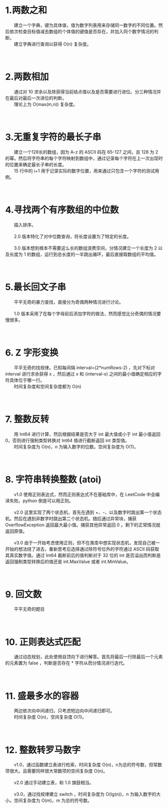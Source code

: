 # 1.两数之和
&emsp;&emsp;建立一个字典，键为具体值，值为数字列表用来存储同一数字的不同位置。然后依次检查目标值减去数组的个体值的键值是否存在，并加入同个数字情况的判断。  
&emsp;&emsp;建立字典进行查询以获得 O(n) 复杂度。
<br/>
<br/>
<br/>

# 2.两数相加
&emsp;&emsp;通过对 10 求余以及除获得当前结点值以及是否需要进行进位。分三种情况并在最后对最后一次进位的判断。  
&emsp;&emsp;理论上为 O(max(m,n)) 复杂度。
<br/>
<br/>
<br/>

# 3.无重复字符的最长子串
&emsp;&emsp;建立一个128长的数组，因为 A-z 的 ASCII 码在 65-127 之间，且 128 为 2 的幂。然后将字符串的每个字符映射到数组中，通过记录每个字符在上一次出现时的位置来确定最长子串的长度。  
&emsp;&emsp;15 行中的 i+1 用于记录实际的数字位置，用来通过只包含一个字符的测试用例。
<br/>
<br/>
<br/>

# 4.寻找两个有序数组的中位数
&emsp;&emsp;插入排序。<br/><br/>
&emsp;&emsp;2.0 版本特化了对中位数查询，将长度设置为了特定的长度。<br/><br/>
&emsp;&emsp;3.0 版本想到根本不需要这么长的数组浪费空间，分情况建立一个长度为 2 以及长度为 1 的数组，运行到总长度的一半跳出循环，最后直接取数组的平均值。
<br/>
<br/>
<br/>

# 5.最长回文子串
&emsp;&emsp;平平无奇的暴力查找，直接分为奇偶两种情况进行讨论。<br/><br/>
&emsp;&emsp;1.0 版本采用了在每个字母前后添加字符的做法，然而感觉比分奇偶的情况要慢很多。  
<br/>
<br/>

# 6. Z 字形变换
&emsp;&emsp;平平无奇的找规律。已知每间隔 interval=(2\*numRows-2) ，先对下标对 interval 进行求余获得 x ，然后通过 x 和 (interval-x) 之间的最小值确定相应的字符具体位于哪一行。  
&emsp;&emsp;时间复杂度和空间复杂度都为 O(n)
<br/>
<br/>
<br/>

# 7. 整数反转
&emsp;&emsp;用 Int64 进行计算，然后根据结果是否大于 int 最大值或小于 int 最小值返回 0，否则进行强制类型转换对 Int64 值进行截断返回 int 类型值。  
&emsp;&emsp;时间复杂度为 O(n)，n 为输入数字的位数。空间复杂度为 O(1)。
<br/>
<br/>
<br/>

# 8. 字符串转换整数 (atoi)  
&emsp;&emsp;v1.0 使用正则表达式，然而正则表达式不在基础库中，在 LeetCode 中会编译失败。python 倒是可以用正则。<br/><br/>
&emsp;&emsp;v2.0 这里实现了两个状态机，首先在遇到 +、-、以及数字时跳出第一个状态机。然后在遇到非数字时跳出第二个状态机。随后通过异常块，捕获 OverflowException 返回最大最小值。捕获其他异常返回 0 。剩下的正常情况就返回原值。<br/><br/>
&emsp;&emsp;v3.0 由于一开始考虑使用正则，但不在类库中想实现状态机，发现自己被一开始的想法绕了进去，重新思考后选择通过除符号位外的字符通过 ASCII 码获取其真实数字值。通过 Int64 截断前后的值判断对于 32 位的 int 是否溢出而判断是返回强制类型转换后的值还是 int.MaxValue 或者 int.MinValue。
<br/>
<br/>
<br/>

# 9. 回文数
&emsp;&emsp;平平无奇的题目
<br/>
<br/>
<br/>

# 10. 正则表达式匹配
&emsp;&emsp;通过动态规划，此处使用自顶向下进行解答。首先将最后一行除最后一个元素的元素置为 false ，判断是否存在 * 字符从而分情况进行迭代。
<br/>
<br/>
<br/>

# 11. 盛最多水的容器
&emsp;&emsp;两边依次向中间递归，只考虑短边向中间递归即可。  
&emsp;&emsp;时间复杂度 O(n)，空间复杂度 O(1)。
<br/>
<br/>
<br/>

# 12. 整数转罗马数字
&emsp;&emsp;v1.0，通过函数建立表进行检索，时间复杂度 O(n)，n为总的符号数，但常数项很大。且需要同样很大常数项的空间复杂度 O(n)。<br/><br/>
&emsp;&emsp;v2.0 通过手动建立表，和 1.0 旗鼓相当。<br/><br/>
&emsp;&emsp;v3.0，通过找规律建立 switch ，时间复杂度为 O(lg(n))，n 为输入数字的大小。空间复杂度为 O(m)，m 为总的符号数。
<br/>
<br/>
<br/>
